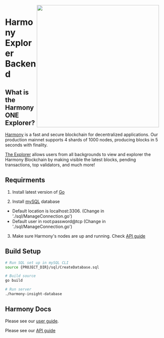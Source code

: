 <img align="right" width="400" height="400" src="src/assets/logo.png">

Harmony Explorer Backend
=======

What is the Harmony ONE Explorer?
--------------

[Harmony](https://www.harmony.one/) is a fast and secure blockchain for decentralized applications.
Our production mainnet supports 4 shards of 1000 nodes, producing blocks in 5 seconds with finality.

[The Explorer](http://54.212.182.221:8080/#/) allows users from all backgrounds to view and explorer the Harmony Blockchain by
making visible the latest blocks, pending transactions, top validators, and much more!

## Requirments

1) Install latest version of [Go](https://golang.org/dl/)

2) Install [mySQL](https://www.mysql.com/) database
  - Default location is localhost:3306. (Change in './sql/ManageConnection.go')
  - Default user in root:password@tcp (Change in './sql/ManageConnection.go')

3) Make sure Harmony's nodes are up and running. Check [API guide](https://api.hmny.io/)

## Build Setup

```bash
# Run SQL set up in mySQL CLI
source {PROJECT_DIR}/sql/CreateDatabase.sql
```

```bash
# Build source
go build

# Run server
./harmony-insight-database
```

## Harmony Docs

Please see our [user guide](https://docs.harmony.one/home/).

Please see our [API guide](https://api.hmny.io/)
